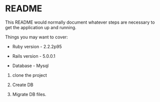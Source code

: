 # README

This README would normally document whatever steps are necessary to get the
application up and running.

Things you may want to cover:

* Ruby version - 2.2.2p95

* Rails version - 5.0.0.1

* Database - Mysql

1) clone the project

2) Create DB

3) Migrate DB files.
